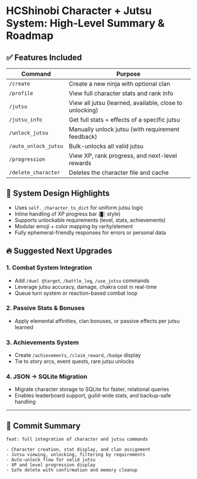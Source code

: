 # HCShinobi Character + Jutsu System: High-Level Summary & Roadmap

## ✅ Features Included

| Command              | Purpose                                                 |
| -------------------- | ------------------------------------------------------- |
| `/create`            | Create a new ninja with optional clan                   |
| `/profile`           | View full character stats and rank info                 |
| `/jutsu`             | View all jutsu (learned, available, close to unlocking) |
| `/jutsu_info`        | Get full stats + effects of a specific jutsu            |
| `/unlock_jutsu`      | Manually unlock jutsu (with requirement feedback)       |
| `/auto_unlock_jutsu` | Bulk-unlocks all valid jutsu                            |
| `/progression`       | View XP, rank progress, and next-level rewards          |
| `/delete_character`  | Deletes the character file and cache                    |

## 🔧 System Design Highlights

- Uses `self._character_to_dict` for uniform jutsu logic
- Inline handling of XP progress bar (`█░` style)
- Supports unlockable requirements (level, stats, achievements)
- Modular emoji + color mapping by rarity/element
- Fully ephemeral-friendly responses for errors or personal data

## 🔥 Suggested Next Upgrades

### 1. Combat System Integration
- Add `/duel @target`, `/battle_log`, `/use_jutsu` commands
- Leverage jutsu accuracy, damage, chakra cost in real-time
- Queue turn system or reaction-based combat loop

### 2. Passive Stats & Bonuses
- Apply elemental affinities, clan bonuses, or passive effects per jutsu learned

### 3. Achievements System
- Create `/achievements`, `/claim_reward`, `/badge` display
- Tie to story arcs, event quests, rare jutsu unlocks

### 4. JSON → SQLite Migration
- Migrate character storage to SQLite for faster, relational queries
- Enables leaderboard support, guild-wide stats, and backup-safe handling

---

## 📁 Commit Summary

```
feat: full integration of character and jutsu commands

- Character creation, stat display, and clan assignment
- Jutsu viewing, unlocking, filtering by requirements
- Auto-unlock flow for valid jutsu
- XP and level progression display
- Safe delete with confirmation and memory cleanup
``` 